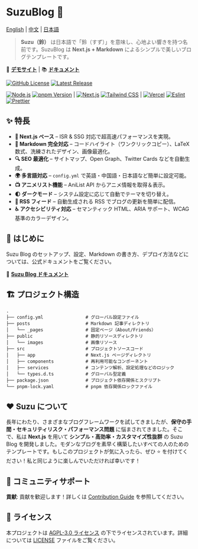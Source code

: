 # SuzuBlog 🎐

[English](./README.md) | [中文](./README_ZH.md) | [日本語](./README_JA.md)

> **Suzu（鈴）** は日本語で「鈴（すず）」を意味し、心地よい響きを持つ名前です。SuzuBlog は **Next.js + Markdown** によるシンプルで美しいブログテンプレートです。

🚀 **[デモサイト](https://www.zla.pub)** | 📚 **[ドキュメント](https://suzu.zla.app)**

[![GitHub License][license-badge]][license-link] [![Latest Release][release-badge]][release-link]

[![Node.js][node-badge]][node-link] [![pnpm Version][pnpm-badge]][pnpm-link] | [![Next.js][nextjs-badge]][nextjs-link] [![Tailwind CSS][tailwind-badge]][tailwind-link] | [![Vercel][vercel-badge]][vercel-link] [![Eslint][eslint-badge]][eslint-link] [![Prettier][prettier-badge]][prettier-link]

## ✨ 特長

- **🚀 Next.js ベース** – ISR & SSG 対応で超高速パフォーマンスを実現。
- **📄 Markdown 完全対応** – コードハイライト（ワンクリックコピー）、LaTeX 数式、洗練されたデザイン、画像最適化。
- **🔍 SEO 最適化** – サイトマップ、Open Graph、Twitter Cards などを自動生成。
- **🌍 多言語対応** – `config.yml` で英語・中国語・日本語など簡単に設定可能。
- **📺 アニメリスト機能** – AniList API からアニメ情報を取得＆表示。
- **🌓 ダークモード** – システム設定に応じて自動でテーマを切り替え。
- **📢 RSS フィード** – 自動生成される RSS でブログの更新を簡単に配信。
- **♿ アクセシビリティ対応** – セマンティック HTML、ARIA サポート、WCAG 基準のカラーデザイン。

## 🚀 はじめに

Suzu Blog のセットアップ、設定、Markdown の書き方、デプロイ方法などについては、公式ドキュメントをご覧ください。

📖 **[Suzu Blog ドキュメント](https://suzu.zla.app)**

## 🏗️ プロジェクト構造

```plaintext
.
├── config.yml                # グローバル設定ファイル
├── posts                     # Markdown 記事ディレクトリ
│   └── _pages                # 固定ページ（About/Friends）
├── public                    # 静的リソースディレクトリ
│   └── images                # 画像リソース
├── src                       # プロジェクトソースコード
│   ├── app                   # Next.js ページディレクトリ
│   ├── components            # 再利用可能なコンポーネント
│   ├── services              # コンテンツ解析、設定処理などのロジック
│   └── types.d.ts            # グローバル型定義
├── package.json              # プロジェクト依存関係とスクリプト
└── pnpm-lock.yaml            # pnpm 依存関係ロックファイル
```

## ❤️ Suzu について

長年にわたり、さまざまなブログフレームワークを試してきましたが、**保守の手間・セキュリティリスク・パフォーマンス問題** に悩まされてきました。そこで、私は **Next.js** を用いて **シンプル・高効率・カスタマイズ性抜群** の Suzu Blog を開発しました。モダンなブログを素早く構築したいすべての人のためのテンプレートです。もしこのプロジェクトが気に入ったら、ぜひ ⭐ を付けてください！私と同じように楽しんでいただければ幸いです！

## 🔗 コミュニティサポート

**貢献**: 貢献を歓迎します！詳しくは [Contribution Guide](./CONTRIBUTING.md) を参照してください。

## 📜 ライセンス

本プロジェクトは [AGPL-3.0 ライセンス][license-link] の下でライセンスされています。詳細については [LICENSE](./LICENSE) ファイルをご覧ください。

<!-- Badges / Links -->

[eslint-badge]: https://img.shields.io/badge/eslint-4B32C3?logo=eslint&logoColor=white
[eslint-link]: https://www.npmjs.com/package/eslint-config-zl-asica
[license-badge]: https://img.shields.io/github/license/ZL-Asica/SuzuBlog
[license-link]: ./LICENSE
[nextjs-badge]: https://img.shields.io/badge/Next.js-black?logo=next.js&logoColor=white
[nextjs-link]: https://nextjs.org
[node-badge]: https://img.shields.io/badge/node%3E=18.18-339933?logo=node.js&logoColor=white
[node-link]: https://nodejs.org/
[pnpm-badge]: https://img.shields.io/github/package-json/packageManager/ZL-Asica/SuzuBlog?label=&logo=pnpm&logoColor=fff&color=F69220
[pnpm-link]: https://pnpm.io/
[prettier-badge]: https://img.shields.io/badge/Prettier-F7B93E?logo=Prettier&logoColor=white
[prettier-link]: https://www.npmjs.com/package/@zl-asica/prettier-config
[release-badge]: https://img.shields.io/github/v/release/ZL-Asica/SuzuBlog?display_name=release&label=SuzuBlog&color=fc8da3
[release-link]: https://github.com/ZL-Asica/SuzuBlog/releases/
[tailwind-badge]: https://img.shields.io/badge/Tailwind%20CSS-06B6D4?logo=tailwindcss&logoColor=white
[tailwind-link]: https://tailwindcss.com/
[vercel-badge]: https://img.shields.io/badge/Vercel-%23000000.svg?logo=vercel&logoColor=white
[vercel-link]: https://vercel.com

